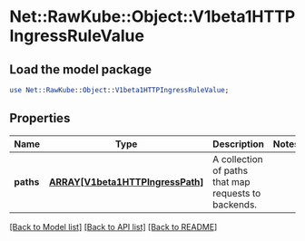 # Net::RawKube::Object::V1beta1HTTPIngressRuleValue

## Load the model package
```perl
use Net::RawKube::Object::V1beta1HTTPIngressRuleValue;
```

## Properties
Name | Type | Description | Notes
------------ | ------------- | ------------- | -------------
**paths** | [**ARRAY[V1beta1HTTPIngressPath]**](V1beta1HTTPIngressPath.md) | A collection of paths that map requests to backends. | 

[[Back to Model list]](../README.md#documentation-for-models) [[Back to API list]](../README.md#documentation-for-api-endpoints) [[Back to README]](../README.md)


